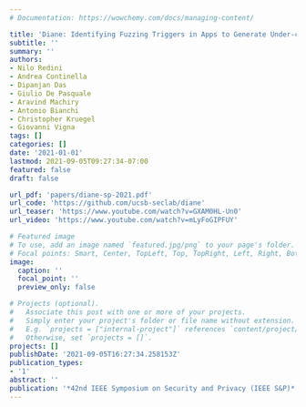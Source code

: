 ```yaml
---
# Documentation: https://wowchemy.com/docs/managing-content/

title: 'Diane: Identifying Fuzzing Triggers in Apps to Generate Under-constrained Inputs for IoT Devices'
subtitle: ''
summary: ''
authors:
- Nilo Redini
- Andrea Continella
- Dipanjan Das
- Giulio De Pasquale
- Aravind Machiry
- Antonio Bianchi
- Christopher Kruegel
- Giovanni Vigna
tags: []
categories: []
date: '2021-01-01'
lastmod: 2021-09-05T09:27:34-07:00
featured: false
draft: false

url_pdf: 'papers/diane-sp-2021.pdf'
url_code: 'https://github.com/ucsb-seclab/diane'
url_teaser: 'https://www.youtube.com/watch?v=GXAM0HL-Un0'
url_video: 'https://www.youtube.com/watch?v=mLyFoGIPFUY'

# Featured image
# To use, add an image named `featured.jpg/png` to your page's folder.
# Focal points: Smart, Center, TopLeft, Top, TopRight, Left, Right, BottomLeft, Bottom, BottomRight.
image:
  caption: ''
  focal_point: ''
  preview_only: false

# Projects (optional).
#   Associate this post with one or more of your projects.
#   Simply enter your project's folder or file name without extension.
#   E.g. `projects = ["internal-project"]` references `content/project/deep-learning/index.md`.
#   Otherwise, set `projects = []`.
projects: []
publishDate: '2021-09-05T16:27:34.258153Z'
publication_types:
- '1'
abstract: ''
publication: '*42nd IEEE Symposium on Security and Privacy (IEEE S&P)*'
---
```

